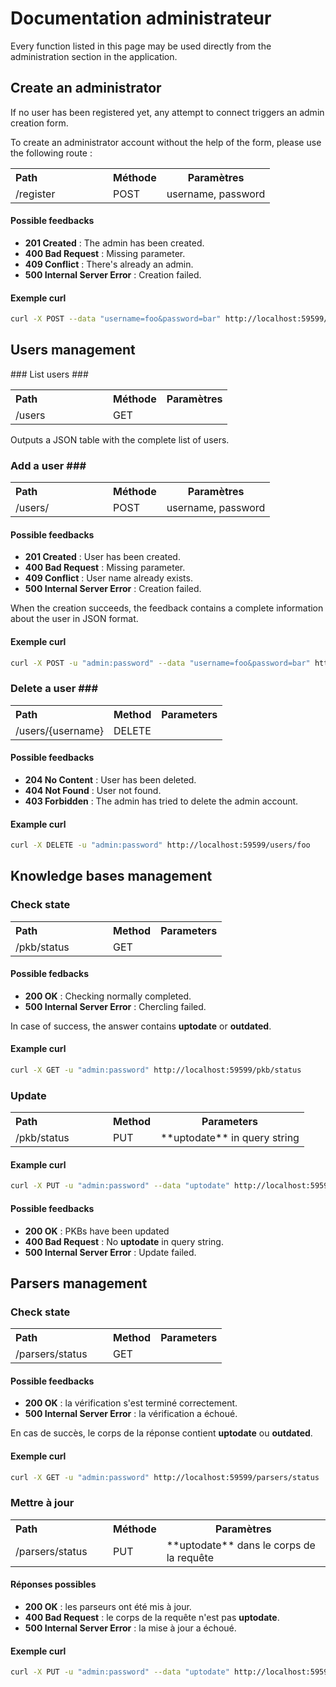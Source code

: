 # Documentation administrateur #

Every function listed in this page may be used directly from the administration section in the application.

## Create an administrator ##

If no user has been registered yet, any attempt to connect triggers an admin creation form.

To create an administrator account without the help of the form, please use the following route : 
<table>
  <tr>
      <th style="text-align:left;width:140px;">Path</th>
      <th>Méthode</th>
      <th>Paramètres</th>
  </tr>
  <tr>
    <td>/register</td>
    <td>POST</td>
    <td>username, password</td>
  </tr>
</table>

#### Possible feedbacks ####

- **201 Created** : The admin has been created.
- **400 Bad Request** : Missing parameter.
- **409 Conflict** : There's already an admin.
- **500 Internal Server Error** : Creation failed.

#### Exemple curl ####
```bash
curl -X POST --data "username=foo&password=bar" http://localhost:59599/register
```

## Users management ##

### List users ###
<table>
  <tr>
      <th style="text-align:left;width:140px;">Path</th>
      <th>Méthode</th>
      <th>Paramètres</th>
  </tr>
  <tr>
    <td>/users</td>
    <td>GET</td>
    <td></td>
  </tr>
</table>

Outputs a JSON table with the complete list of users.

### Add a user ###
<table>
  <tr>
      <th style="text-align:left;width:140px;">Path</th>
      <th>Méthode</th>
      <th>Paramètres</th>
  </tr>
  <tr>
    <td>/users/</td>
    <td>POST</td>
    <td>username, password</td>
  </tr>
</table>

#### Possible feedbacks ####

- **201 Created** : User has been created.
- **400 Bad Request** : Missing parameter.
- **409 Conflict** : User name already exists.
- **500 Internal Server Error** : Creation failed.

When the creation succeeds, the feedback contains a complete information about the user in JSON format. 

#### Exemple curl ####
```bash
curl -X POST -u "admin:password" --data "username=foo&password=bar" http://localhost:59599/users/
```

### Delete a user ###
<table>
  <tr>
      <th style="text-align:left;width:140px;">Path</th>
      <th>Method</th>
      <th>Parameters</th>
  </tr>
  <tr>
    <td>/users/{username}</td>
    <td>DELETE</td>
    <td></td>
  </tr>
</table>

#### Possible feedbacks #### 

- **204 No Content** : User has been deleted.
- **404 Not Found** : User not found.
- **403 Forbidden** : The admin has tried to delete the admin account.

#### Example curl ####
```bash
curl -X DELETE -u "admin:password" http://localhost:59599/users/foo
```

## Knowledge bases management ##

### Check state ###
<table>
  <tr>
      <th style="text-align:left;width:140px;">Path</th>
      <th>Method</th>
      <th>Parameters</th>
  </tr>
  <tr>
    <td>/pkb/status</td>
    <td>GET</td>
    <td></td>
  </tr>
</table>

#### Possible fedbacks #### 

- **200 OK** : Checking normally completed.
- **500 Internal Server Error** : Chercling failed.

In case of success, the answer contains **uptodate** or **outdated**.


#### Example curl ####
```bash
curl -X GET -u "admin:password" http://localhost:59599/pkb/status
```

### Update ###
<table>
  <tr>
      <th style="text-align:left;width:140px;">Path</th>
      <th>Method</th>
      <th>Parameters</th>
  </tr>
  <tr>
    <td>/pkb/status</td>
    <td>PUT</td>
    <td>**uptodate** in query string</td>
  </tr>
</table>

#### Example curl ####
```bash
curl -X PUT -u "admin:password" --data "uptodate" http://localhost:59599/pkb/status
```

#### Possible feedbacks #### 

- **200 OK** : PKBs have been updated
- **400 Bad Request** : No **uptodate** in query string.
- **500 Internal Server Error** : Update failed.


## Parsers management ##

### Check state ###
<table>
  <tr>
      <th style="text-align:left;width:140px;">Path</th>
      <th>Method</th>
      <th>Parameters</th>
  </tr>
  <tr>
    <td>/parsers/status</td>
    <td>GET</td>
    <td></td>
  </tr>
</table>

#### Possible feedbacks #### 

- **200 OK** : la vérification s'est terminé correctement.
- **500 Internal Server Error** : la vérification a échoué.

En cas de succès, le corps de la réponse contient **uptodate** ou **outdated**.

#### Exemple curl ####
```bash
curl -X GET -u "admin:password" http://localhost:59599/parsers/status
```

### Mettre à jour ###
<table>
  <tr>
      <th style="text-align:left;width:140px;">Path</th>
      <th>Méthode</th>
      <th>Paramètres</th>
  </tr>
  <tr>
    <td>/parsers/status</td>
    <td>PUT</td>
    <td>**uptodate** dans le corps de la requête</td>
  </tr>
</table>

#### Réponses possibles #### 

- **200 OK** : les parseurs ont été mis à jour.
- **400 Bad Request** : le corps de la requête n'est pas **uptodate**.
- **500 Internal Server Error** : la mise à jour a échoué.

#### Exemple curl ####
```bash
curl -X PUT -u "admin:password" --data "uptodate" http://localhost:59599/parsers/status
```
